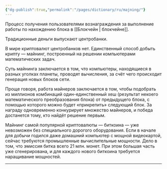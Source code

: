 ```yaml
---
{"dg-publish":true,"permalink":"/pages/dictionary/ru/majning/"}
---
```



Процесс получения пользователями вознаграждения за выполнение работы по нахождению блока в [[Блокчейн \| блокчейне]].

Традиционные деньги выпускают центробанки.

В мире криптовалют центробанков нет. Единственный способ добыть крипту — майнинг, построенный на решении компьютерами математических задач.

Суть майнинга заключается в том, что компьютеры, находящиеся в разных уголках планеты, проводят вычисления, за счёт чего происходит генерация новых блоков сети.

Проще говоря, работа майнеров заключается в том, чтобы подобрать из миллионов комбинаций один-единственный хеш (результат некоего математического преобразования блока) от предыдущего блока, с помощью которого можно будет «прикрепить» следующий блок. За награду одновременно конкурирует множество майнеров, и победа достанется тому, кто найдёт решение первым.

Майнинг самой популярной криптовалюты — биткоина — уже невозможен без специального дорогого оборудования. Если в начале для добычи годился даже домашний компьютер с мощной видеокартой, сейчас требуются промышленные вычислительные мощности. Дело в том, что эмиссия битка всего 21 млн. монет. При этом большая часть уже сгенерирована, и для каждого нового биткоина требуется наращивание мощностей.

---
